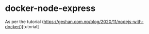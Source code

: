 # docker-node-express

As per the tutorial (https://geshan.com.np/blog/2020/11/nodejs-with-docker/)[tutorial]

